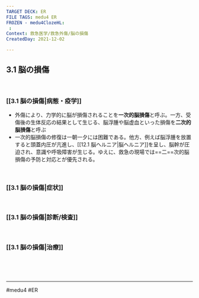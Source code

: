 ```yaml
---
TARGET DECK: ER
FILE TAGS: medu4 ER
FROZEN - medu4ClozeHL:
 : 
Context: 救急医学/救急外傷/脳の損傷
CreatedDay: 2021-12-02

---
```


## 3.1 脳の損傷

<br>

### [[3.1 脳の損傷|病態・疫学]]
* 外傷により、力学的に脳が損傷されることを**一次的脳損傷**と呼ぶ。一方、受傷後の生体反応の結果として生じる、脳浮腫や脳虚血といった損傷を**二次的脳損傷**と呼ぶ
* 一次的脳損傷の修復は一朝一夕には困難である。他方、例えば脳浮腫を放置すると頭蓋内圧が亢進し、[[12.1 脳ヘルニア|脳ヘルニア]]を呈し、脳幹が圧迫され、意識や呼吸障害が生じる。ゆえに、救急の現場では==二==次的脳損傷の予防と対応とが優先される。
<!--ID: 1640348477667-->




<br>

### [[3.1 脳の損傷|症状]]


<br>

### [[3.1 脳の損傷|診断/検査]]


<br>

### [[3.1 脳の損傷|治療]]


<br><br><br>

---
#medu4 #ER 
